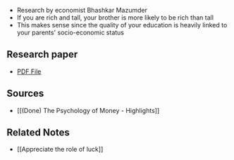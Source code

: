 - Research by economist Bhashkar Mazumder
- If you are rich and tall, your brother is more likely to be rich than tall
- This makes sense since the quality of your education is heavily linked to your parents' socio-economic status

## Research paper
- [PDF File](https://drive.google.com/open?id=1dgbDc12yMIcdObfjk-kNV6f5AYVzc2bB&authuser=ayush.mail.id%40gmail.com&usp=drive_fs)

## Sources
- [[(Done) The Psychology of Money - Highlights]]

## Related Notes
- [[Appreciate the role of luck]]